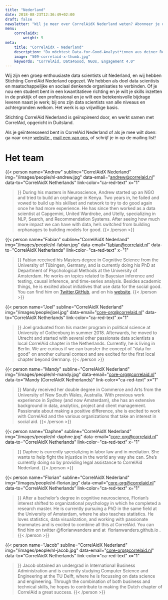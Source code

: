 ```yaml
---
title: "Nederland"
date: 2018-08-23T12:36:49+02:00
draft: false
newsletter: "Wil je meer over CorrelAidX Nederland weten? Abonneer je op onze nieuwsbrief!"
menu: 
    correlaidx:
        weight: 5
meta:
    title: "CorrelAidX - Nederland"
    description: "Du möchtest Data-for-Good-Analyst*innen aus deiner Region kennenlernen und zusammen Daten für den guten Zweck nutzen? Mit CorrelAidX bringen wir Data for Good in deine Stadt!"
    image: "509-correlaid-x-thumb.jpg"
    keywords: "CorrelAid, Data4Good, NGOs, Engagement 4.0"
---
```


Wij zijn een groep enthousiaste data scientists uit Nederland, en wij hebben Stichting CorrelAid Nederland opgezet.
We hebben als doel data scientists en maatschappelijke en sociaal denkende organisaties te verbinden.
Of je nou een student bent in een kwantitatieve richting en je wilt je skills inzetten in de praktijk of een professional en je wilt een betekenisvolle bijdrage leveren naast je werk; bij ons zijn data scientists van alle niveaus en achtergronden welkom.
Het werk is op vrijwillige basis.

Stichting CorrelAid Nederland is geïnspireerd door, en werkt samen met CorrelAid, opgericht in Duitsland.

Als je geïnteresseerd bent in CorrelAid Nederland of als je mee wilt doen: ga naar onze [website
](https://correlaid.nl), [mail een van ons](mailto:core-org@correlaid.nl), of schrijf je in
 op de mailing list!

# Het team

{{< person 
    name="Andrew"
    subline="CorrelAidX Nederland"
    img="/images/people/nl-andrew.jpg"
    data-email="andrew@correlaid.nl"
    data-to="CorrelAidX Netherlands"
    link-color="ca-red-text"
    x="1"
>}}
During his masters in Neuroscience, Andrew started up an NGO and tried to build an
orphanage in Kenya. Two years in, he failed and vowed to build up his skillset and
network to try to do good again once he had more experience. He has since then
worked as a data scientist at Capgemini, United Wardrobe, and Utelly, specializing in NLP,
Search, and Recommendation Systems. After seeing how much more impact we can
have with data, he’s switched from building orphanages to building models for good.
{{< /person >}}

{{< person 
    name="Fabian"
    subline="CorrelAidX Nederland"
    img="/images/people/nl-fabian.jpg"
    data-email="fabian@correlaid.nl"
    data-to="CorrelAidX Netherlands"
    link-color="ca-red-text"
    x="1"
>}}
Fabian received his Masters degree in Cognitive Science from the University of
Tübingen, Germany, and is currently doing his PhD at Department of Psychological
Methods at the University of Amsterdam. He works on topics related to Bayesian
inference and testing, causal inference, and time-series analysis. Besides academic
things, he is excited about initiatives that use data for the social good. You can find
him on <a href="https://twitter.com/fdabl">Twitter​</a>,​ <a href="https://fdabl.github.io/">GitHub</a>, 
and on his <a href="https://fabiandablander.com/">website</a>.
{{< /person >}}

{{< person 
    name="Joel"
    subline="CorrelAidX Nederland"
    img="/images/people/joel.jpg"
    data-email="core-org@correlaid.nl"
    data-to="CorrelAidX Netherlands"
    link-color="ca-red-text"
    x="1"
>}}
Joel graduated from his master program in political science at University of Gothenburg in summer 2018.
Afterwards, he moved to Utrecht and started with several other passionate data scientists a local CorrelAid chapter in the Netherlands. Currently, he is living in Berlin. 
We are curious if we can transfer the concept of "data for good" on another cultural context and are excited for the first local chapter beyond Germany.
{{< /person >}}

{{< person 
    name="Mandy"
    subline="CorrelAidX Nederland"
    img="/images/people/nl-mandy.jpg"
    data-email="core-org@correlaid.nl"
    data-to="Mandy (CorrelAidX Netherlands)"
    link-color="ca-red-text"
    x="1"
>}}
Mandy received her double degree in Commerce and Arts from the University of New South Wales, Australia.
With previous work experience in Sydney (and now Amsterdam), she has an extensive background in data, analytics, project and client management.
Passionate about making a positive difference, she is excited to work with CorrelAid and the various organizations that take an interest in social aid.
{{< /person >}}

{{< person 
    name="Daphne"
    subline="CorrelAidX Nederland"
    img="/images/people/nl-daphne.jpg"
    data-email="core-org@correlaid.nl"
    data-to="CorrelAidX Netherlands"
    link-color="ca-red-text"
    x="1"
>}}
Daphne is currently specializing in labor law and in mediation. She wants to help fight the injustice in the world any way she can. She’s currently doing so by providing legal assistance to CorrelAid Nederland.
{{< /person >}}

{{< person 
    name="Florian"
    subline="CorrelAidX Nederland"
    img="/images/people/nl-florian.jpg"
    data-email="core-org@correlaid.nl"
    data-to="CorrelAidX Netherlands"
    link-color="ca-red-text"
    x="1"
>}}
After a bachelor’s degree in cognitive neuroscience, Florian’s interest shifted to
organizational psychology in which he completed a research master. He is currently
pursuing a PhD in the same field at the University of Amsterdam, where he also
teaches statistics. He loves statistics, data visualization, and working with passionate
teammates and is excited to combine all this at CorrelAid. You can find him on twitter
@florianwanders​ and at ​ florianwanders.github.io​ .
{{< /person >}}

{{< person 
    name="Jacob"
    subline="CorrelAidX Nederland"
    img="/images/people/nl-jacob.jpg"
    data-email="core-org@correlaid.nl"
    data-to="CorrelAidX Netherlands"
    link-color="ca-red-text"
    x="1"
>}}
Jacob obtained an undergrad in International Business Administration and is currently studying 
Computer Science and Engineering at the TU Delft, where he is focussing on data science and 
engineering. Through the combination of both business and technical skills, he hopes to contribute 
to making the Dutch chapter of CorrelAid a great success.
{{< /person >}}
